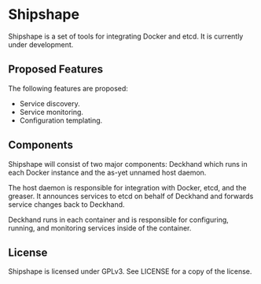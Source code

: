 Shipshape
=========
Shipshape is a set of tools for integrating Docker and etcd. It is currently under development.

Proposed Features
-----------------
The following features are proposed:

- Service discovery.
- Service monitoring.
- Configuration templating.

Components
----------
Shipshape will consist of two major components: Deckhand which runs in each Docker instance and the as-yet unnamed host daemon.

The host daemon is responsible for integration with Docker, etcd, and the greaser. It announces services to etcd on behalf of Deckhand and forwards service changes back to Deckhand.

Deckhand runs in each container and is responsible for configuring, running, and monitoring services inside of the container.

License
-------
Shipshape is licensed under GPLv3. See LICENSE for a copy of the license.
